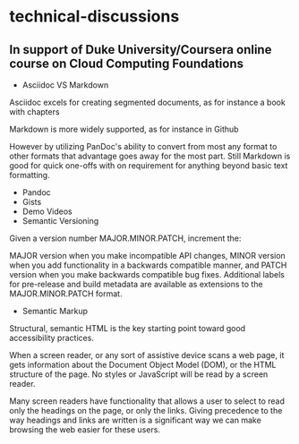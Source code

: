 # technical-discussions


## In support of Duke University/Coursera online course on Cloud Computing Foundations

- Asciidoc VS Markdown

Asciidoc excels for creating segmented documents, as for instance a book with chapters

Markdown is more widely supported, as for instance in Github

However by utilizing PanDoc's ability to convert from most any format to other formats that advantage goes away for the most part. Still Markdown is good for quick one-offs with on requirement for anything beyond basic text formatting.

- Pandoc
- Gists
- Demo Videos
- Semantic Versioning

Given a version number MAJOR.MINOR.PATCH, increment the:

MAJOR version when you make incompatible API changes,
MINOR version when you add functionality in a backwards compatible manner, and
PATCH version when you make backwards compatible bug fixes.
Additional labels for pre-release and build metadata are available as extensions to the MAJOR.MINOR.PATCH format.

- Semantic Markup

Structural, semantic HTML is the key starting point toward good accessibility practices.

When a screen reader, or any sort of assistive device scans a web page, it gets information about the Document Object Model (DOM), or the HTML structure of the page. No styles or JavaScript will be read by a screen reader.

Many screen readers have functionality that allows a user to select to read only the headings on the page, or only the links. Giving precedence to the way headings and links are written is a significant way we can make browsing the web easier for these users.
